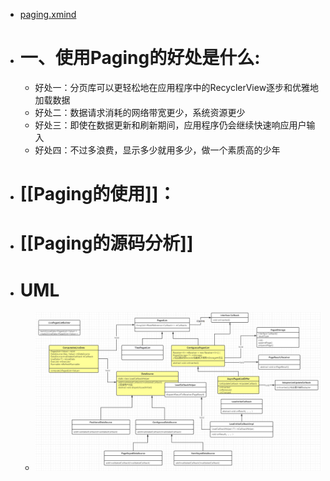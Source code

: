 - [paging.xmind](../assets/paging_1691819522895_0.xmind)
- # 一、使用Paging的好处是什么:
	- ​好处一：分页库可以更轻松地在应用程序中的RecyclerView逐步和优雅地加载数据
	- 好处二：数据请求消耗的网络带宽更少，系统资源更少
	- ​好处三：即使在数据更新和刷新期间，应用程序仍会继续快速响应用户输入
	- 好处四：不过多浪费，显示多少就用多少，做一个素质高的少年
- # [[Paging的使用]]：
- # [[Paging的源码分析]]
- # UML
	- ![image.png](../assets/image_1691819291831_0.png)